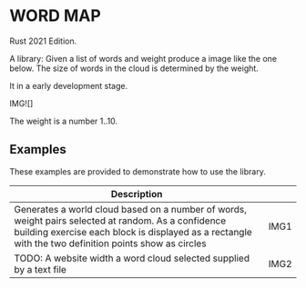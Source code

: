 # WORD MAP

Rust 2021 Edition.

A library: Given a list of words and weight produce a image like the one below. The size of words in the cloud is determined by the weight.

It in a early development stage.

IMG![]

The weight is a number 1..10.

## Examples

These examples are provided to demonstrate how to use the library.

|Description||
|-|-|
|Generates a world cloud based on a number of words, weight pairs  selected at random. As a confidence building exercise each block is displayed as a rectangle with the two definition points show as circles | IMG1 |
| TODO: A website width a word cloud selected supplied by a text file  | IMG2 |